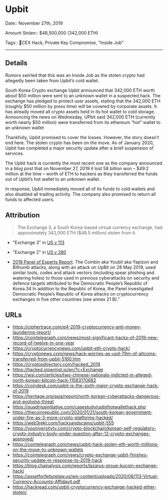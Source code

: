 # Upbit

Date:: November 27th, 2019

Amount Stolen:: $48,500,000 (342,000 ETH)

Tags:: 👛CEX Hack, Private Key Compromise, "Inside Job"


---


## Details

Rumors swirled that this was an Inside Job as the stolen crypto had allegedly been taken from Upbit’s cold wallet. 

South Korea Crypto exchange Upbit announced that 342,000 ETH worth about $50 million were sent to an unknown wallet in a suspected hack. The exchange has pledged to protect user assets, stating that the 342,000 ETH (roughly $50 million by press time) will be covered by corporate assets. It has already moved all crypto assets held in its hot wallet to cold storage. Announcing the news on Wednesday, UPbit said 342,000 ETH (currently worth nearly $50 million) were transferred from its ethereum “hot” wallet to an unknown wallet

Thankfully, Upbit promised to cover the losses. However, the story doesn’t end here. The stolen crypto has been on the move.  As of January 2020, Upbit has completed a major security update after a brief suspension of services. 

The Upbit hack is currently the most recent one as the company announced in a blog post that on November 27, 2019 it lost 58 billion won – $49.2 million at the time – worth of ETH to hackers as they transferred the funds out of Upbit’s hot wallet to an unknown wallet.

In response, Upbit immediately moved all of its funds to cold wallets and also disabled all trading activity. The company also promised to return all funds to affected users.


## Attribution

> The Exchange 3, a South Korea-based virtual currency exchange, had approximately 342,000 ETH ($48.5 million) stolen from it. 

- "Exchange 3" in [US v 113](../pdfs/2020-03-02_USA-v-113_yinyin_complaint-cv-606.pdf)

- "Exchange 2" in [US v 280](../pdfs/2020-08-27_USA-v-280_complaint_cv-2396.pdf)

- [2019 Panel of Experts Report](../pdfs/2019-08-30_UN-Security-Council_s-2019-691.pdf): The Coinbin aka Youbit aka Yapizon and Bithumb attacks, along with an attack on UpBit on 28 May 2019, used similar tools, codes and attack vectors (including spear phishing and watering holes) to those used in previous cyberattacks on security and defence targets attributed to the Democratic People’s Republic of Korea.34 In addition to the Republic of Korea, the Panel investigated Democratic People’s Republic of Korea attacks on cryptocurrency exchanges in five other countries (see annex 21 B)."


## URLs 

- https://ciphertrace.com/q4-2019-cryptocurrency-anti-money-laundering-report/
- https://cointelegraph.com/news/most-significant-hacks-of-2019-new-record-of-twelve-in-one-year
- https://cryptocurrencynews.com/upbit-eth-crypto-hack/
- https://cryptonews.com/news/hack-worries-as-usd-79m-of-altcoins-transferred-from-upbit-5160.htm
- https://cryptoxdirectory.com/hacked_2019
- https://hacked.slowmist.io/en/?c=Exchange
- https://wsj.com/articles/two-chinese-nationals-indicted-in-alleged-north-korean-bitcoin-hack-11583170682
- https://coindesk.com/upbit-is-the-sixth-major-crypto-exchange-hack-of-2019
- https://heritage.org/asia/report/north-korean-cyberattacks-dangerous-and-evolving-threat
- https://quadrigainitiative.com/casestudy/upbithotwallethack.php
- https://thecoinrepublic.com/2020/01/21/south-korean-government-under-fire-as-3-more-crypto-platforms-hacked/
- https://web3rekt.com/hacksandscams/upbit-555
- https://youniversitytv.com/crypto-blockchain/korean-self-regulatory-crypto-industry-body-under-question-after-12-crypto-exchanges-approved/
- https://cointelegraph.com/news/upbit-hack-stolen-eth-worth-millions-on-the-move-to-unknown-wallets
- https://cointelegraph.com/news/crypto-exchange-upbit-finishes-security-update-in-response-to-2019-hack
- https://blog.chainalysis.com/reports/lazarus-group-kucoin-exchange-hack/
- https://assetforfeiturelaw.us/wp-content/uploads/2020/08/113-Virtual-Currency-Accounts-Affidavit.pdf
- https://hackread.com/upbit-cryptocurrency-exchange-hacked-ether-stolen/
